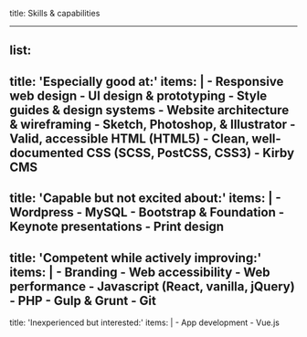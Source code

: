 title: Skills & capabilities

----

list:
-
  title: 'Especially good at:'
  items: |
    - Responsive web design
    - UI design & prototyping
    - Style guides & design systems
    - Website architecture & wireframing
    - Sketch, Photoshop, & Illustrator
    - Valid, accessible HTML (HTML5)
    - Clean, well-documented CSS (SCSS, PostCSS, CSS3)
    - Kirby CMS
-
  title: 'Capable but not excited about:'
  items: |
    - Wordpress
    - MySQL
    - Bootstrap & Foundation
    - Keynote presentations
    - Print design
-
  title: 'Competent while actively improving:'
  items: |
    - Branding
    - Web accessibility
    - Web performance
    - Javascript (React, vanilla, jQuery)
    - PHP
    - Gulp & Grunt
    - Git
-
  title: 'Inexperienced but interested:'
  items: |
    - App development
    - Vue.js
